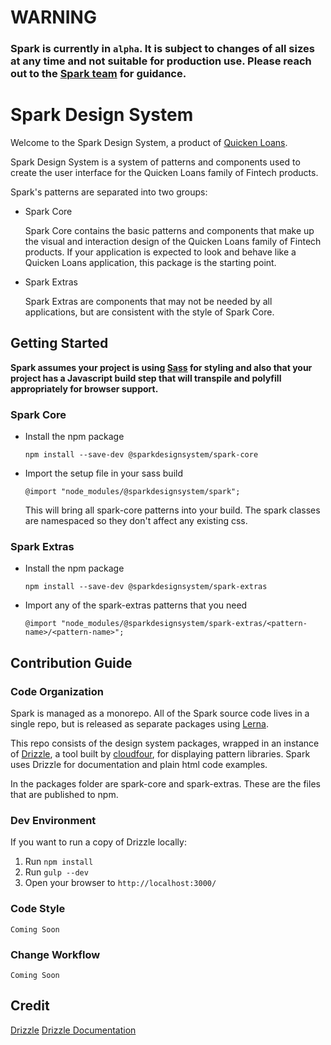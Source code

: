 # WARNING

### Spark is currently in `alpha`. It is subject to changes of all sizes at any time and not suitable for production use. Please reach out to the [Spark team](mailto:sparkdesignsystem@quickenloans.com) for guidance.

# Spark Design System

Welcome to the Spark Design System, a product of [Quicken Loans](https://github.com/quickenloans).

Spark Design System is a system of patterns and components used to
create the user interface for the Quicken Loans family of Fintech
products.

Spark's patterns are separated into two groups:

* Spark Core

  Spark Core contains the basic patterns and components that make up
  the visual and interaction design of the Quicken Loans family of
  Fintech products. If your application is expected to look and behave
  like a Quicken Loans application, this package is the starting point.

* Spark Extras

  Spark Extras are components that may not be needed by all
  applications, but are consistent with the style of Spark Core.

## Getting Started

**Spark assumes your project is using [Sass](https://sass-lang.com/) for styling and
also that your project has a Javascript build step that will transpile and polyfill appropriately
for browser support.**

### Spark Core

* Install the npm package

  `npm install --save-dev @sparkdesignsystem/spark-core`

* Import the setup file in your sass build

  `@import "node_modules/@sparkdesignsystem/spark";`

  This will bring all spark-core patterns into your build. The spark classes
  are namespaced so they don't affect any existing css.

### Spark Extras

* Install the npm package

  `npm install --save-dev @sparkdesignsystem/spark-extras`

* Import any of the spark-extras patterns that you need

  `@import "node_modules/@sparkdesignsystem/spark-extras/<pattern-name>/<pattern-name>";`

## Contribution Guide

### Code Organization

Spark is managed as a monorepo. All of the Spark source code lives in a
single repo, but is released as separate packages using
[Lerna](https://github.com/lerna/lerna).

This repo consists of the design system packages, wrapped in an instance
of [Drizzle](https://github.com/cloudfour/drizzle), a tool built
by [cloudfour](https://github.com/cloudfour), for displaying pattern
libraries. Spark uses Drizzle for documentation and plain html code examples.

In the packages folder are spark-core and spark-extras. These are the files
that are published to npm.

### Dev Environment

If you want to run a copy of Drizzle locally:

1. Run `npm install`
2. Run `gulp --dev`
3. Open your browser to `http://localhost:3000/`

### Code Style

`Coming Soon`

### Change Workflow

`Coming Soon`

## Credit

[Drizzle](https://github.com/cloudfour/drizzle)
[Drizzle Documentation](docs)
